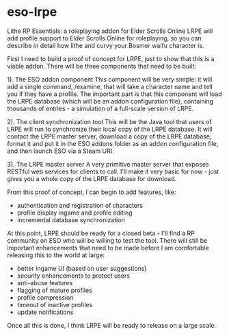 # eso-lrpe
Lithe RP Essentials: a roleplaying addon for Elder Scrolls Online
LRPE will add profile support to Elder Scrolls Online for roleplaying, so you can describe in detail how lithe and curvy your Bosmer waifu character is.

First I need to build a proof of concept for LRPE, just to show that this is a viable addon.
There will be three components that need to be built:

1). The ESO addon component
	This component will be very simple: it will add a single command, /examine, that will take a character name and tell you if they have a profile. The important part is that this component will load the LRPE database (which will be an addon configuration file), containing thousands of entries - a simulation of a full-scale version of LRPE.

2). The client synchronization tool
	This will be the Java tool that users of LRPE will run to synchronize their local copy of the LRPE database. It will contact the LRPE master server, download a copy of the LRPE database, format it and put it in the ESO addons folder as an addon configuration file, and then launch ESO via a Steam URI.

3). The LRPE master server
	A very primitive master server that exposes RESTful web services for clients to call. I'll make it very basic for now - just gives you a whole copy of the LRPE database for download.


From this proof of concept, I can begin to add features, like:

 - authentication and registration of characters
 - profile display ingame and profile editing
 - incremental database synchronization

At this point, LRPE should be ready for a closed beta - I'll find a RP community on ESO who will be willing to test the tool.
There will still be important enhancements that need to be made before I am comfortable releasing this to the world at large:

 - better ingame UI (based on user suggestions)
 - security enhancements to protect users
 - anti-abuse features
 - flagging of mature profiles
 - profile compression
 - timeout of inactive profiles
 - update notifications

Once all this is done, I think LRPE will be ready to release on a large scale.